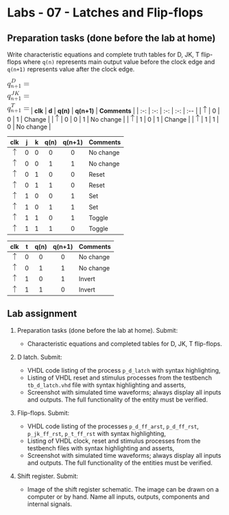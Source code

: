 # Labs - 07 - Latches and Flip-flops

## Preparation tasks (done before the lab at home)

Write characteristic equations and complete truth tables for D, JK, T flip-flops where `q(n)` represents main output value before the clock edge and `q(n+1)` represents value after the clock edge.

![Characteristic equations](Images/eq_flip_flops.png)
   | **clk** | **d** | **q(n)** | **q(n+1)** | **Comments** |
   | :-: | :-: | :-: | :-: | :-- |
   | ![rising](Images/eq_uparrow.png) | 0 | 0 | 1 | Change |
   | ![rising](Images/eq_uparrow.png) | 0 | 0 | 1 | No change |
   | ![rising](Images/eq_uparrow.png) | 1 | 0 | 1 | Change |
   | ![rising](Images/eq_uparrow.png) | 1 | 1 | 0 | No change |

   | **clk** | **j** | **k** | **q(n)** | **q(n+1)** | **Comments** |
   | :-: | :-: | :-: | :-: | :-: | :-- |
   | ![rising](Images/eq_uparrow.png) | 0 | 0 | 0 | 0 | No change |
   | ![rising](Images/eq_uparrow.png) | 0 | 0 | 1 | 1 | No change |
   | ![rising](Images/eq_uparrow.png) | 0 | 1 | 0 | 0 | Reset |
   | ![rising](Images/eq_uparrow.png) | 0 | 1 | 1 | 0 | Reset |
   | ![rising](Images/eq_uparrow.png) | 1 | 0 | 0 | 1 | Set |
   | ![rising](Images/eq_uparrow.png) | 1 | 0 | 1 | 1 | Set |
   | ![rising](Images/eq_uparrow.png) | 1 | 1 | 0 | 1 | Toggle |
   | ![rising](Images/eq_uparrow.png) | 1 | 1 | 1 | 0 | Toggle |

   | **clk** | **t** | **q(n)** | **q(n+1)** | **Comments** |
   | :-: | :-: | :-: | :-: | :-- |
   | ![rising](Images/eq_uparrow.png) | 0 | 0 | 0 | No change |
   | ![rising](Images/eq_uparrow.png) | 0 | 1 | 1 | No change |
   | ![rising](Images/eq_uparrow.png) | 1 | 0 | 1 | Invert |
   | ![rising](Images/eq_uparrow.png) | 1 | 1 | 0 | Invert |

## Lab assignment

1. Preparation tasks (done before the lab at home). Submit:
    * Characteristic equations and completed tables for D, JK, T flip-flops.

2. D latch. Submit:
    * VHDL code listing of the process `p_d_latch` with syntax highlighting,
    * Listing of VHDL reset and stimulus processes from the testbench `tb_d_latch.vhd` file with syntax highlighting and asserts,
    * Screenshot with simulated time waveforms; always display all inputs and outputs. The full functionality of the entity must be verified.

3. Flip-flops. Submit:
    * VHDL code listing of the processes `p_d_ff_arst`, `p_d_ff_rst`, `p_jk_ff_rst`, `p_t_ff_rst` with syntax highlighting,
    * Listing of VHDL clock, reset and stimulus processes from the testbench files with syntax highlighting and asserts,
    * Screenshot with simulated time waveforms; always display all inputs and outputs. The full functionality of the entities must be verified.

4. Shift register. Submit:
    * Image of the shift register schematic. The image can be drawn on a computer or by hand. Name all inputs, outputs, components and internal signals.
